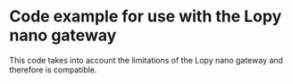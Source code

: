 # Code example for use with the Lopy nano gateway

This code takes into account the limitations of the Lopy nano gateway and therefore is compatible.
